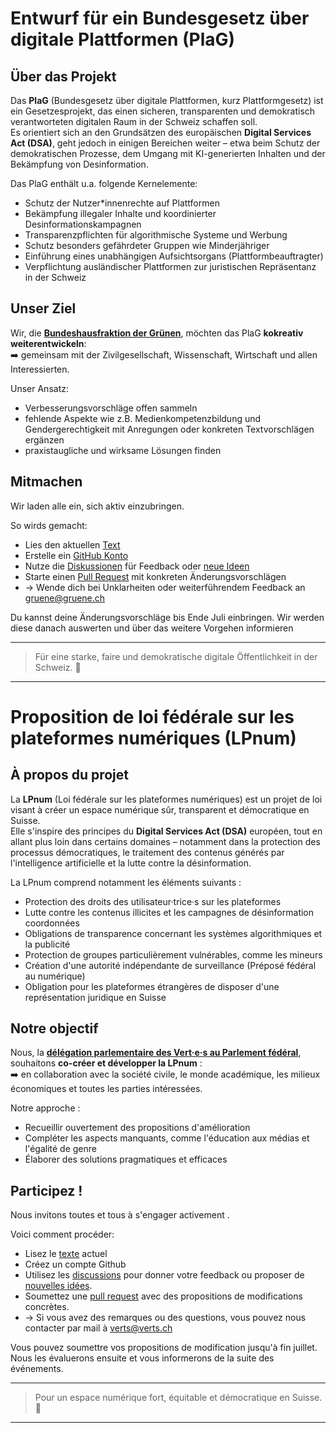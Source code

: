# Entwurf für ein Bundesgesetz über digitale Plattformen (PlaG)

## Über das Projekt

Das **PlaG** (Bundesgesetz über digitale Plattformen, kurz Plattformgesetz) ist ein Gesetzesprojekt, das einen sicheren, transparenten und demokratisch verantworteten digitalen Raum in der Schweiz schaffen soll.  
Es orientiert sich an den Grundsätzen des europäischen **Digital Services Act (DSA)**, geht jedoch in einigen Bereichen weiter – etwa beim Schutz der demokratischen Prozesse, dem Umgang mit KI-generierten Inhalten und der Bekämpfung von Desinformation.

Das PlaG enthält u.a. folgende Kernelemente:
- Schutz der Nutzer*innenrechte auf Plattformen
- Bekämpfung illegaler Inhalte und koordinierter Desinformationskampagnen
- Transparenzpflichten für algorithmische Systeme und Werbung
- Schutz besonders gefährdeter Gruppen wie Minderjähriger
- Einführung eines unabhängigen Aufsichtsorgans (Plattformbeauftragter)
- Verpflichtung ausländischer Plattformen zur juristischen Repräsentanz in der Schweiz

## Unser Ziel

Wir, die **[Bundeshausfraktion der Grünen](https://gruene.ch/gruene-im-bundeshaus)**, möchten das PlaG **kokreativ weiterentwickeln**:  
➡️ gemeinsam mit der Zivilgesellschaft, Wissenschaft, Wirtschaft und allen Interessierten.  

Unser Ansatz:
- Verbesserungsvorschläge offen sammeln
- fehlende Aspekte wie z.B. Medienkompetenzbildung und Gendergerechtigkeit mit Anregungen oder konkreten Textvorschlägen ergänzen
- praxistaugliche und wirksame Lösungen finden

## Mitmachen

Wir laden alle ein, sich aktiv einzubringen.

So wirds gemacht:

- Lies den aktuellen [Text](/lpnum_de.md)
- Erstelle ein [GitHub Konto](https://github.com/signup)
- Nutze die [Diskussionen](https://github.com/grueneschweiz/LPnum/discussions) für Feedback oder [neue Ideen](https://github.com/grueneschweiz/LPnum/discussions/new/choose)
- Starte einen [Pull Request](https://docs.github.com/de/pull-requests/collaborating-with-pull-requests/proposing-changes-to-your-work-with-pull-requests/about-pull-requests) mit konkreten Änderungsvorschlägen
- &rarr; Wende dich bei Unklarheiten oder weiterführendem Feedback an gruene@gruene.ch

Du kannst deine Änderungsvorschläge bis Ende Juli einbringen. Wir werden diese danach auswerten und über das weitere Vorgehen informieren

---

> Für eine starke, faire und demokratische digitale Öffentlichkeit in der Schweiz. 🌿

***
# Proposition de loi fédérale sur les plateformes numériques (LPnum)

## À propos du projet

La **LPnum** (Loi fédérale sur les plateformes numériques) est un projet de loi visant à créer un espace numérique sûr, transparent et démocratique en Suisse.  
Elle s'inspire des principes du **Digital Services Act (DSA)** européen, tout en allant plus loin dans certains domaines – notamment dans la protection des processus démocratiques, le traitement des contenus générés par l'intelligence artificielle et la lutte contre la désinformation.

La LPnum comprend notamment les éléments suivants :
- Protection des droits des utilisateur·trice·s sur les plateformes
- Lutte contre les contenus illicites et les campagnes de désinformation coordonnées
- Obligations de transparence concernant les systèmes algorithmiques et la publicité
- Protection de groupes particulièrement vulnérables, comme les mineurs
- Création d'une autorité indépendante de surveillance (Préposé fédéral au numérique)
- Obligation pour les plateformes étrangères de disposer d'une représentation juridique en Suisse

## Notre objectif

Nous, la **[délégation parlementaire des Vert·e·s au Parlement fédéral](https://verts.ch/les-verts-au-palais-federal)**, souhaitons **co-créer et développer la LPnum** :  
➡️ en collaboration avec la société civile, le monde académique, les milieux économiques et toutes les parties intéressées.

Notre approche :
- Recueillir ouvertement des propositions d'amélioration
- Compléter les aspects manquants, comme l'éducation aux médias et l'égalité de genre
- Élaborer des solutions pragmatiques et efficaces

## Participez !

Nous invitons toutes et tous à s'engager activement .

Voici comment procéder:
- Lisez le [texte](/lpnum_fr.md) actuel
- Créez un compte Github
- Utilisez les [discussions](https://github.com/grueneschweiz/LPnum/discussions) pour donner votre feedback ou proposer de [nouvelles idées](https://github.com/grueneschweiz/LPnum/discussions/new/choose).
- Soumettez une [pull request](https://docs.github.com/fr/pull-requests/collaborating-with-pull-requests/proposing-changes-to-your-work-with-pull-requests/about-pull-requests) avec des propositions de modifications concrètes.
- &rarr; Si vous avez des remarques ou des questions, vous pouvez nous contacter par mail à verts@verts.ch

Vous pouvez soumettre vos propositions de modification jusqu'à fin juillet. Nous les évaluerons ensuite et vous informerons de la suite des événements.

---

> Pour un espace numérique fort, équitable et démocratique en Suisse. 🌿
---
